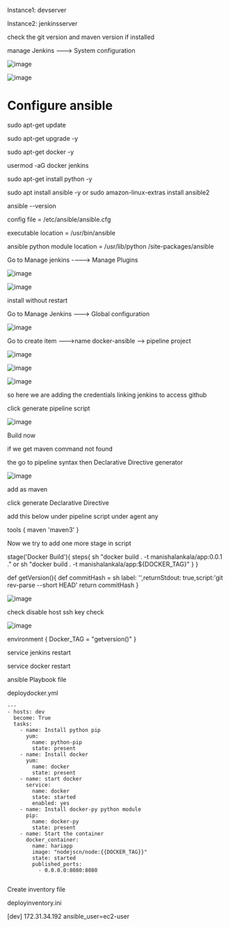 


Instance1: devserver

Instance2: jenkinsserver

check the git version and maven version if installed

manage Jenkins ---> System configuration

![image](https://user-images.githubusercontent.com/33985509/98478098-0afe2a80-21f7-11eb-8be2-d9b06612e470.png)

![image](https://user-images.githubusercontent.com/33985509/98479070-5c0e1e80-21f7-11eb-994e-c34b03c0f04a.png)


# Configure ansible

sudo apt-get update

sudo apt-get upgrade -y

sudo apt-get docker -y

usermod -aG docker jenkins

sudo apt-get install python -y

sudo apt install ansible -y or sudo amazon-linux-extras install ansible2

ansible --version

config file = /etc/ansible/ansible.cfg

executable location = /usr/bin/ansible

ansible python module location = /usr/lib/python /site-packages/ansible

Go to Manage jenkins ----> Manage Plugins

![image](https://user-images.githubusercontent.com/33985509/98481285-7cd77380-21f9-11eb-852a-500a80aee3c4.png)

![image](https://user-images.githubusercontent.com/33985509/98481311-ad1f1200-21f9-11eb-9f57-9236734ec38e.png)


install without restart

Go to Manage Jenkins ---> Global configuration

![image](https://user-images.githubusercontent.com/33985509/98481375-09823180-21fa-11eb-8b82-4013e7927960.png)


Go to create item --->name docker-ansible --> pipeline project 

![image](https://user-images.githubusercontent.com/33985509/98481540-4d296b00-21fb-11eb-8701-29dcb7d7fdda.png)

![image](https://user-images.githubusercontent.com/33985509/98481603-aabdb780-21fb-11eb-8dff-15ea0438e1e2.png)

![image](https://user-images.githubusercontent.com/33985509/98481626-d771cf00-21fb-11eb-83b7-860aa77f059f.png)

so here we are adding the credentials linking jenkins to access github

click generate pipeline script

![image](https://user-images.githubusercontent.com/33985509/98481710-67b01400-21fc-11eb-9b7e-75655792ed3f.png)

Build now

if we get maven command not found

the go to pipeline syntax then  Declarative Directive generator


![image](https://user-images.githubusercontent.com/33985509/98481909-02f5b900-21fe-11eb-8a1d-a3f5e4e6dac4.png)


add as maven

click generate Declarative Directive 

add this below under pipeline script  under agent any

tools {
 maven 'maven3'
}



Now we try to add one more stage in script

stage('Docker Build'){
     steps{
         sh "docker build . -t manishalankala/app:0.0.1 ." or sh "docker build . -t manishalankala/app:${DOCKER_TAG}"
      }
 }
 
 def getVersion(){
     def commitHash = sh label: '',returnStdout: true,script:'git rev-parse --short HEAD'
     return commitHash
 }
 



![image](https://user-images.githubusercontent.com/33985509/98482089-2bca7e00-21ff-11eb-9e72-ebc4a1823459.png)

check disable host ssh key check

![image](https://user-images.githubusercontent.com/33985509/98482156-c3c86780-21ff-11eb-9fb5-716663bcfbcb.png)

environment {
    Docker_TAG = "getversion()"
}


service jenkins restart

service docker restart




ansible Playbook file

deploydocker.yml

```
---
- hosts: dev
  become: True
  tasks:
    - name: Install python pip
      yum:
        name: python-pip
        state: present
    - name: Install docker
      yum:
        name: docker
        state: present
    - name: start docker
      service:
        name: docker
        state: started
        enabled: yes
    - name: Install docker-py python module
      pip:
        name: docker-py
        state: present
    - name: Start the container
      docker_container:
        name: hariapp
        image: "nodejscn/node:{{DOCKER_TAG}}"
        state: started
        published_ports:
          - 0.0.0.0:8080:8080
          
```

Create inventory file

deployinventory.ini

[dev]
172.31.34.192 ansible_user=ec2-user
